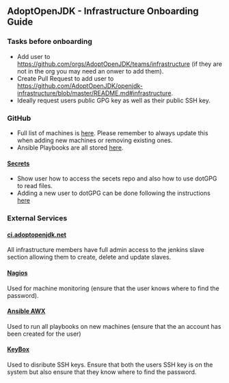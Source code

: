 ## AdoptOpenJDK - Infrastructure Onboarding Guide

### Tasks before onboarding

- Add user to https://github.com/orgs/AdoptOpenJDK/teams/infrastructure (if they are not in the org you may need an onwer to add them).
- Create Pull Request to add user to https://github.com/AdoptOpenJDK/openjdk-infrastructure/blob/master/README.md#infrastructure.
- Ideally request users public GPG key as well as their public SSH key.

### GitHub

- Full list of machines is [here](https://github.com/AdoptOpenJDK/openjdk-infrastructure/blob/master/ansible/inventory.yml). Please remember to always update this when adding new machines or removing existing ones.
- Ansible Playbooks are all stored [here](https://github.com/AdoptOpenJDK/openjdk-infrastructure/tree/master/ansible).

#### [Secrets](https://github.com/AdoptOpenJDK/secrets)

- Show user how to access the secets repo and also how to use dotGPG to read files.
- Adding a new user to dotGPG can be done following the instructions [here](https://github.com/AdoptOpenJDK/secrets#adding-users.)

### External Services

#### [ci.adoptopenjdk.net](https://ci.adoptopenjdk.net)

All infrastructure members have full admin access to the jenkins slave section allowing them to create, delete and update slaves.

#### [Nagios](https://nagios.adoptopenjdk.net)

Used for machine monitoring (ensure that the user knows where to find the password).

#### [Ansible AWX](ansible.adoptopenjdk.net)

Used to run all playbooks on new machines (ensure that the an account has been created for the user)

#### [KeyBox](https://keybox.adoptopenjdk.net)

Used to disribute SSH keys. Ensure that both the users SSH key is on the system but also ensure that they know where to find the password.
